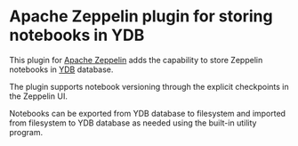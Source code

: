 # Apache Zeppelin plugin for storing notebooks in YDB

This plugin for [Apache Zeppelin](https://zeppelin.apache.org/) adds the capability to store Zeppelin notebooks in [YDB](https://ydb.tech) database.

The plugin supports notebook versioning through the explicit checkpoints in the Zeppelin UI.

Notebooks can be exported from YDB database to filesystem and imported from filesystem to YDB database as needed using the built-in utility program.
